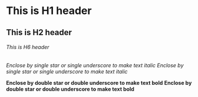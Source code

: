 # This is H1 header

## This is H2 header

###### This is H6 header

*Enclose by single star or single underscore to make text italic*
_Enclose by single star or single underscore to make text italic_

**Enclose by double star or double underscore to make text bold**
__Enclose by double star or double underscore to make text bold__
